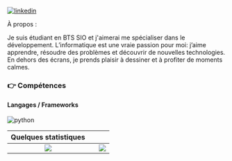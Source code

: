 [![linkedin](https://img.shields.io/badge/linkedin--lightgrey?style=social&logo=linkedin)](https://www.linkedin.com/in/manley-bouille/)

À propos :

Je suis étudiant en BTS SIO et j'aimerai me spécialiser dans le développement.
L’informatique est une vraie passion pour moi: j’aime apprendre, résoudre des problèmes et découvrir de nouvelles technologies. En dehors des écrans, je prends plaisir à dessiner et à profiter de moments calmes.

### :point_right: Compétences

#### Langages / Frameworks
<img src="./assets/images/python-logo.png" alt ="python" title="Python"/>&nbsp;&nbsp;

| Quelques statistiques | | |
| :---: |:---:| :---:|
| ![](https://github-readme-stats.vercel.app/api/top-langs/?username=philippart-s&theme=radical&hide_langs_below=8&count_private=true)     |  | ![](https://github-readme-stats.vercel.app/api?username=philippart-s&show_icons=true&theme=radical&count_private=true) |
